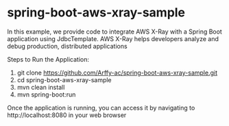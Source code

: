 # spring-boot-aws-xray-sample

In this example, we provide code to integrate AWS X-Ray with a Spring Boot application using JdbcTemplate. AWS X-Ray helps developers analyze and debug production, distributed applications

Steps to Run the Application:

1. git clone https://github.com/Arffy-ac/spring-boot-aws-xray-sample.git
2. cd spring-boot-aws-xray-sample
3. mvn clean install
4. mvn spring-boot:run

Once the application is running, you can access it by navigating to http://localhost:8080 in your web browser

